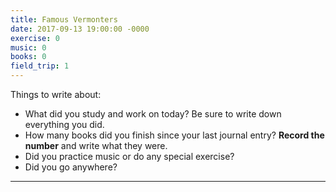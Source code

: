 ```yaml
---
title: Famous Vermonters
date: 2017-09-13 19:00:00 -0000
exercise: 0
music: 0
books: 0
field_trip: 1
---
```

Things to write about:

* What did you study and work on today? Be sure to write down everything you did.
* How many books did you finish since your last journal entry? **Record the number** and write what they were.
* Did you practice music or do any special exercise?
* Did you go anywhere?

***

